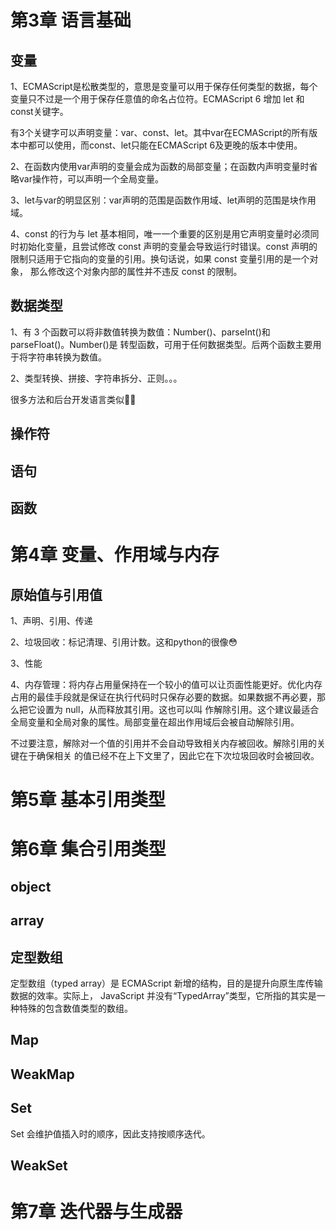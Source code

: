 # 第3章 语言基础

## 变量

1、ECMAScript是松散类型的，意思是变量可以用于保存任何类型的数据，每个变量只不过是一个用于保存任意值的命名占位符。ECMAScript 6 增加 let 和 const关键字。

有3个关键字可以声明变量：var、const、let。其中var在ECMAScript的所有版本中都可以使用，而const、let只能在ECMAScript 6及更晚的版本中使用。

2、在函数内使用var声明的变量会成为函数的局部变量；在函数内声明变量时省略var操作符，可以声明一个全局变量。

3、let与var的明显区别：var声明的范围是函数作用域、let声明的范围是块作用域。

4、const 的行为与 let 基本相同，唯一一个重要的区别是用它声明变量时必须同时初始化变量，且尝试修改 const 声明的变量会导致运行时错误。const 声明的限制只适用于它指向的变量的引用。换句话说，如果 const 变量引用的是一个对象， 那么修改这个对象内部的属性并不违反 const 的限制。

## 数据类型

1、有 3 个函数可以将非数值转换为数值：Number()、parseInt()和 parseFloat()。Number()是 转型函数，可用于任何数据类型。后两个函数主要用于将字符串转换为数值。

2、类型转换、拼接、字符串拆分、正则。。。

很多方法和后台开发语言类似👏🏻

## 操作符

## 语句

## 函数

# 第4章 变量、作用域与内存

## 原始值与引用值

1、声明、引用、传递

2、垃圾回收：标记清理、引用计数。这和python的很像😳

3、性能

4、内存管理：将内存占用量保持在一个较小的值可以让页面性能更好。优化内存占用的最佳手段就是保证在执行代码时只保存必要的数据。如果数据不再必要，那么把它设置为 null，从而释放其引用。这也可以叫 作解除引用。这个建议最适合全局变量和全局对象的属性。局部变量在超出作用域后会被自动解除引用。

不过要注意，解除对一个值的引用并不会自动导致相关内存被回收。解除引用的关键在于确保相关 的值已经不在上下文里了，因此它在下次垃圾回收时会被回收。

# 第5章 基本引用类型

# 第6章 集合引用类型

## object

## array

## 定型数组

定型数组（typed array）是 ECMAScript 新增的结构，目的是提升向原生库传输数据的效率。实际上， JavaScript 并没有“TypedArray”类型，它所指的其实是一种特殊的包含数值类型的数组。

## Map

## WeakMap

## Set

Set 会维护值插入时的顺序，因此支持按顺序迭代。

## WeakSet

# 第7章 迭代器与生成器



